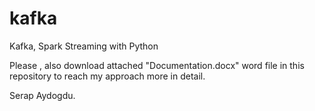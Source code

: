 # kafka
Kafka, Spark Streaming with Python


Please , also download attached "Documentation.docx" word file in this repository to reach my approach more in detail.

Serap Aydogdu.
